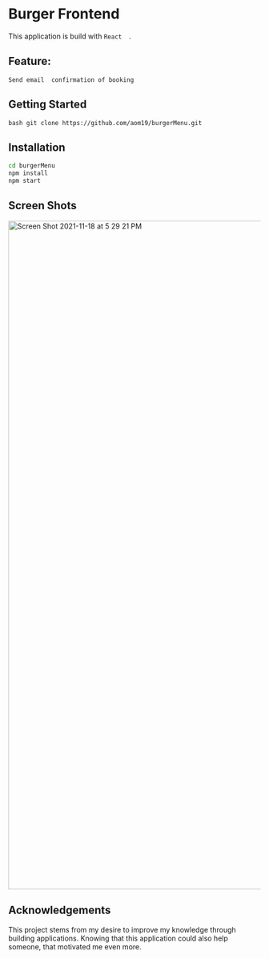 # Burger Frontend

This application is build with  `React  `.

## Feature:
`Send email  confirmation of booking `




## Getting Started
```bash git clone https://github.com/aom19/burgerMenu.git ```


## Installation
```bash
cd burgerMenu
npm install 
npm start

```

## Screen Shots
<img width="1334" alt="Screen Shot 2021-11-18 at 5 29 21 PM" src="https://user-images.githubusercontent.com/39848284/142445271-1c4baa97-e601-47de-a8e7-08715187de98.png">


## Acknowledgements
This project stems from my desire to improve my knowledge through building applications.
Knowing that this application could also help someone, that motivated me even more.



